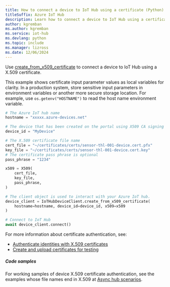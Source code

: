 ```yaml
---
title: How to connect a device to IoT Hub using a certificate (Python)
titleSuffix: Azure IoT Hub
description: Learn how to connect a device to IoT Hub using a certificate and the Azure IoT Hub SDK for Python.
author: kgremban
ms.author: kgremban
ms.service: iot-hub
ms.devlang: python
ms.topic: include
ms.manager: lizross
ms.date: 12/06/2024
---
```


Use [create_from_x509_certificate](/python/api/azure-iot-device/azure.iot.device.iothubdeviceclient?#azure-iot-device-iothubdeviceclient-create-from-x509-certificate) to connect a device to IoT Hub using a X.509 certificate.

This example shows certificate input parameter values as local variables for clarity. In a production system, store sensitive input parameters in environment variables or another more secure storage location. For example, use `os.getenv("HOSTNAME")` to read the host name environment variable.

```python
# The Azure IoT hub name
hostname = "xxxxx.azure-devices.net"

# The device that has been created on the portal using X509 CA signing or self-signing capabilities
device_id = "MyDevice"

# The X.509 certificate file name
cert_file = "~/certificates/certs/sensor-thl-001-device.cert.pfx"
key_file = "~/certificates/certs/sensor-thl-001-device.cert.key"
# The certificate pass phrase is optional
pass_phrase = "1234"

x509 = X509(
    cert_file,
    key_file,
    pass_phrase,
)

# The client object is used to interact with your Azure IoT hub.
device_client = IoTHubDeviceClient.create_from_x509_certificate(
    hostname=hostname, device_id=device_id, x509=x509
)

# Connect to IoT Hub
await device_client.connect()
```

For more information about certificate authentication, see:

* [Authenticate identities with X.509 certificates](/azure/iot-hub/authenticate-authorize-x509)
* [Create and upload certificates for testing](/azure/iot-hub/tutorial-x509-test-certs)

##### Code samples

For working samples of device X.509 certificate authentication, see the examples whose file names end in X.509 at [Async hub scenarios](https://github.com/Azure/azure-iot-sdk-python/tree/main/samples/async-hub-scenarios).
